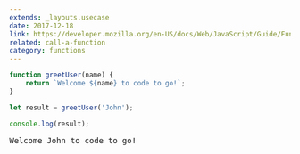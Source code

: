 ```yaml
---
extends: _layouts.usecase
date: 2017-12-18
link: https://developer.mozilla.org/en-US/docs/Web/JavaScript/Guide/Functions
related: call-a-function
category: functions
---
```



```javascript
function greetUser(name) {
    return `Welcome ${name} to code to go!`;
}

let result = greetUser('John');

console.log(result);
```
<pre class="output">Welcome John to code to go!</pre>
